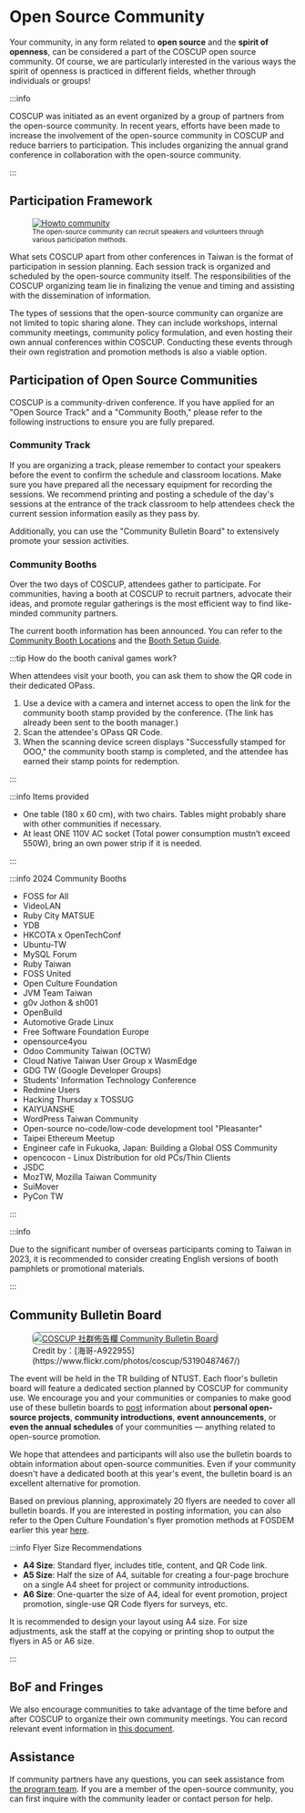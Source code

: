 # Open Source Community

Your community, in any form related to **open source** and the **spirit of openness**, can be considered a part of the COSCUP open source community. Of course, we are particularly interested in the various ways the spirit of openness is practiced in different fields, whether through individuals or groups!

:::info

COSCUP was initiated as an event organized by a group of partners from the open-source community. In recent years, efforts have been made to increase the involvement of the open-source community in COSCUP and reduce barriers to participation. This includes organizing the annual grand conference in collaboration with the open-source community.

:::

## Participation Framework

<figure markdown>
  <a href="https://volunteer.coscup.org/doc/docs_coscup_howto_community.svg">
    <img alt="Howto community" src="https://volunteer.coscup.org/doc/docs_coscup_howto_community.svg">
  </a>
  <figcaption><small>The open-source community can recruit speakers and volunteers through various participation methods.</small></figcaption>
</figure>

What sets COSCUP apart from other conferences in Taiwan is the format of participation in session planning. Each session track is organized and scheduled by the open-source community itself. The responsibilities of the COSCUP organizing team lie in finalizing the venue and timing and assisting with the dissemination of information.

The types of sessions that the open-source community can organize are not limited to topic sharing alone. They can include workshops, internal community meetings, community policy formulation, and even hosting their own annual conferences within COSCUP. Conducting these events through their own registration and promotion methods is also a viable option.

## Participation of Open Source Communities

COSCUP is a community-driven conference. If you have applied for an "Open Source Track" and a "Community Booth," please refer to the following instructions to ensure you are fully prepared.

### Community Track

If you are organizing a track, please remember to contact your speakers before the event to confirm the schedule and classroom locations. Make sure you have prepared all the necessary equipment for recording the sessions. We recommend printing and posting a schedule of the day's sessions at the entrance of the track classroom to help attendees check the current session information easily as they pass by.

Additionally, you can use the "Community Bulletin Board" to extensively promote your session activities.

### Community Booths

Over the two days of COSCUP, attendees gather to participate. For communities, having a booth at COSCUP to recruit partners, advocate their ideas, and promote regular gatherings is the most efficient way to find like-minded community partners.

The current booth information has been announced. You can refer to the [Community Booth Locations](https://drive.google.com/file/d/19ggSO_tz8ozeyH9KwgJD_WAxLcEIL4kN/view) and the [Booth Setup Guide](https://docs.google.com/presentation/d/1LYh8fVA4ef9h6Mc5sz0EqEYmZIONJgMV/).

:::tip How do the booth canival games work?

When attendees visit your booth, you can ask them to show the QR code in their dedicated OPass.

1. Use a device with a camera and internet access to open the link for the community booth stamp provided by the conference. (The link has already been sent to the booth manager.)
2. Scan the attendee's OPass QR Code.
3. When the scanning device screen displays "Successfully stamped for OOO," the community booth stamp is completed, and the attendee has earned their stamp points for redemption.

:::

:::info Items provided

- One table (180 x 60 cm), with two chairs. Tables might probably share with other communities if necessary.
- At least ONE 110V AC socket (Total power consumption mustn’t exceed 550W), bring an own power strip if it is needed.

:::

:::info 2024 Community Booths

- FOSS for All
- VideoLAN
- Ruby City MATSUE
- YDB
- HKCOTA x OpenTechConf
- Ubuntu-TW
- MySQL Forum
- Ruby Taiwan
- FOSS United
- Open Culture Foundation
- JVM Team Taiwan
- g0v Jothon & sh001
- OpenBuild
- Automotive Grade Linux
- Free Software Foundation Europe
- opensource4you
- Odoo Community Taiwan (OCTW)
- Cloud Native Taiwan User Group x WasmEdge
- GDG TW (Google Developer Groups)
- Students’ Information Technology Conference
- Redmine Users
- Hacking Thursday x TOSSUG
- KAIYUANSHE
- WordPress Taiwan Community
- Open-source no-code/low-code development tool "Pleasanter"
- Taipei Ethereum Meetup
- Engineer cafe in Fukuoka, Japan: Building a Global OSS Community
- opencocon - Linux Distribution for old PCs/Thin Clients
- JSDC
- MozTW, Mozilla Taiwan Community
- SuiMover
- PyCon TW

:::

:::info

Due to the significant number of overseas participants coming to Taiwan in 2023, it is recommended to consider creating English versions of booth pamphlets or promotional materials.

:::

## Community Bulletin Board

<figure markdown="span">
    <a href="https://volunteer.coscup.org/img/2024/community_board_235x100.webp">
        <img src="https://volunteer.coscup.org/img/2024/community_board_235x100.webp"
            alt="COSCUP 社群佈告欄 Community Bulletin Board" title="COSCUP 社群佈告欄 Community Bulletin Board"
            style="border-radius: 8px;border:1px solid hsl(0, 0%, 50%);">
    </a>
    <figcaption>Credit by：[海哥-A922955](https://www.flickr.com/photos/coscup/53190487467/)</figcaption>
</figure>

The event will be held in the TR building of NTUST. Each floor's bulletin board will feature a dedicated section planned by COSCUP for community use. We encourage you and your communities or companies to make good use of these bulletin boards to [post](https://www.flickr.com/photos/coscup/) information about **personal open-source projects**, **community introductions**, **event announcements**, or **even the annual schedules** of your communities — anything related to open-source promotion.

We hope that attendees and participants will also use the bulletin boards to obtain information about open-source communities. Even if your community doesn't have a dedicated booth at this year's event, the bulletin board is an excellent alternative for promotion.

Based on previous planning, approximately 20 flyers are needed to cover all bulletin boards. If you are interested in posting information, you can also refer to the Open Culture Foundation's flyer promotion methods at FOSDEM earlier this year [here](https://ocf.tw/en/p/global/fosdem-2024/).

:::info Flyer Size Recommendations

- **A4 Size**: Standard flyer, includes title, content, and QR Code link.
- **A5 Size**: Half the size of A4, suitable for creating a four-page brochure on a single A4 sheet for project or community introductions.
- **A6 Size**: One-quarter the size of A4, ideal for event promotion, project promotion, single-use QR Code flyers for surveys, etc.

It is recommended to design your layout using A4 size. For size adjustments, ask the staff at the copying or printing shop to output the flyers in A5 or A6 size.

:::

## BoF and Fringes

We also encourage communities to take advantage of the time before and after COSCUP to organize their own community meetings. You can record relevant event information in [this document](https://docs.google.com/document/d/1Nn5j549QfJ-QhS2RCje91g5Qt9WVsjxxuFBvb51IpI4/edit?usp=sharing).

## Assistance

If community partners have any questions, you can seek assistance from [the program team](mailto:program@coscup.org). If you are a member of the open-source community, you can first inquire with the community leader or contact person for help.
